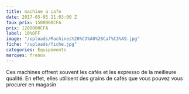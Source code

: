 ```yaml
---
title: machine a cafe
date: 2017-05-05 21:03:00 Z
faux prix: 1500000CFA
prix: 1200000CFA
label: 10%OFF
image: "/uploads/Machines%20%C3%A0%20Caf%C3%A9.jpg"
fiche: "/uploads/fiche.jpg"
categories: Equipements
marques: frenox
---
```


Ces machines offrent souvent les cafés et les expresso de la meilleure qualité. En effet, elles utilisent des grains de cafés que vous pouvez vous procurer en magasin